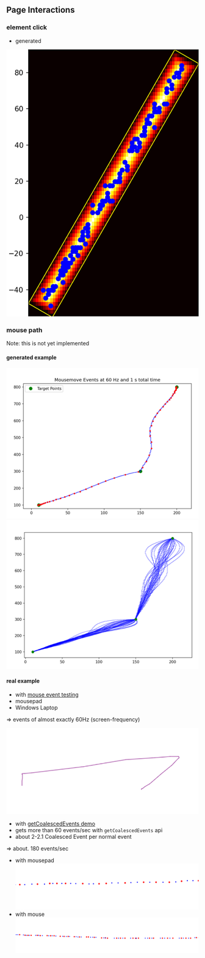 ## Page Interactions


### element click
- generated


![heatmap.png](assets%2Fheatmap.png)


### mouse path
Note: this is not yet implemented

#### generated example
![img.png](assets/mousemove_events_gen.png)
![img.png](assets/mouse_path_gen.png)

#### real example
- with [mouse event testing](https://www.vsynctester.com/testing/mouse.html)
- mousepad
- Windows Laptop

=> events of almost exactly 60Hz (screen-frequency)

![img.png](assets/real_mouse_path.png)

- with [getCoalescedEvents demo](https://omwnk.csb.app/)
- gets more than 60 events/sec with `getCoalescedEvents` api
- about 2-2.1 Coalesced Event per normal event

=> about. 180 events/sec

- with mousepad
![img.png](assets/events_mousepad.png)
- with mouse
![img.png](assets/events_mouse.png)


